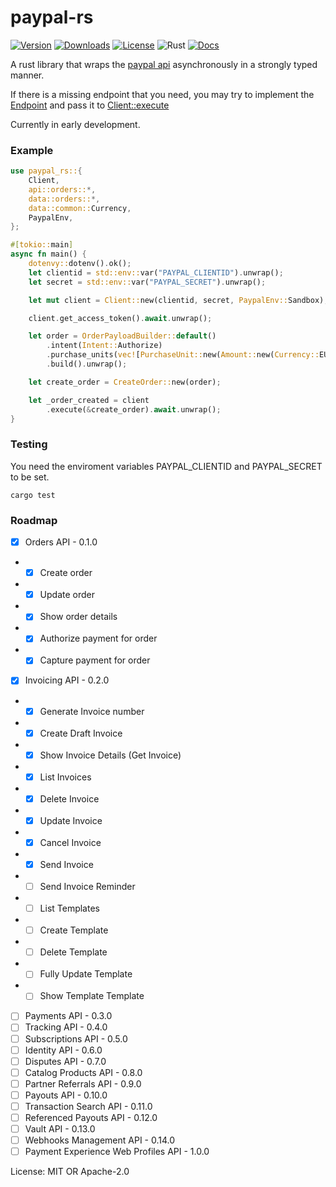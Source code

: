 # paypal-rs


[![Version](https://img.shields.io/crates/v/paypal-rs)](https://crates.io/crates/paypal-rs)
[![Downloads](https://img.shields.io/crates/d/paypal-rs)](https://crates.io/crates/paypal-rs)
[![License](https://img.shields.io/crates/l/paypal-rs)](https://crates.io/crates/paypal-rs)
![Rust](https://github.com/edg-l/paypal-rs/workflows/Rust/badge.svg)
[![Docs](https://docs.rs/paypal-rs/badge.svg)](https://docs.rs/paypal-rs)

A rust library that wraps the [paypal api](https://developer.paypal.com/docs/api) asynchronously in a strongly typed manner.

If there is a missing endpoint that you need, you may try to implement the [Endpoint](endpoint::Endpoint) and pass it to [Client::execute](client::Client::execute)

Currently in early development.

### Example

```rust
use paypal_rs::{
    Client,
    api::orders::*,
    data::orders::*,
    data::common::Currency,
    PaypalEnv,
};

#[tokio::main]
async fn main() {
    dotenvy::dotenv().ok();
    let clientid = std::env::var("PAYPAL_CLIENTID").unwrap();
    let secret = std::env::var("PAYPAL_SECRET").unwrap();

    let mut client = Client::new(clientid, secret, PaypalEnv::Sandbox);

    client.get_access_token().await.unwrap();

    let order = OrderPayloadBuilder::default()
        .intent(Intent::Authorize)
        .purchase_units(vec![PurchaseUnit::new(Amount::new(Currency::EUR, "10.0"))])
        .build().unwrap();

    let create_order = CreateOrder::new(order);

    let _order_created = client
        .execute(&create_order).await.unwrap();
}
```

### Testing
You need the enviroment variables PAYPAL_CLIENTID and PAYPAL_SECRET to be set.

`cargo test`

### Roadmap

- [x] Orders API - 0.1.0
- - [x] Create order
- - [x] Update order
- - [x] Show order details
- - [x] Authorize payment for order
- - [x] Capture payment for order
- [x] Invoicing API - 0.2.0
- - [x] Generate Invoice number
- - [x] Create Draft Invoice
- - [x] Show Invoice Details (Get Invoice)
- - [x] List Invoices
- - [x] Delete Invoice
- - [x] Update Invoice
- - [x] Cancel Invoice
- - [x] Send Invoice
- - [ ] Send Invoice Reminder
- - [ ] List Templates
- - [ ] Create Template
- - [ ] Delete Template
- - [ ] Fully Update Template
- - [ ] Show Template Template
- [ ] Payments API - 0.3.0
- [ ] Tracking API - 0.4.0
- [ ] Subscriptions API - 0.5.0
- [ ] Identity API - 0.6.0
- [ ] Disputes API - 0.7.0
- [ ] Catalog Products API - 0.8.0
- [ ] Partner Referrals API - 0.9.0
- [ ] Payouts API - 0.10.0
- [ ] Transaction Search API - 0.11.0
- [ ] Referenced Payouts API - 0.12.0
- [ ] Vault API - 0.13.0
- [ ] Webhooks Management API - 0.14.0
- [ ] Payment Experience Web Profiles API - 1.0.0

License: MIT OR Apache-2.0

